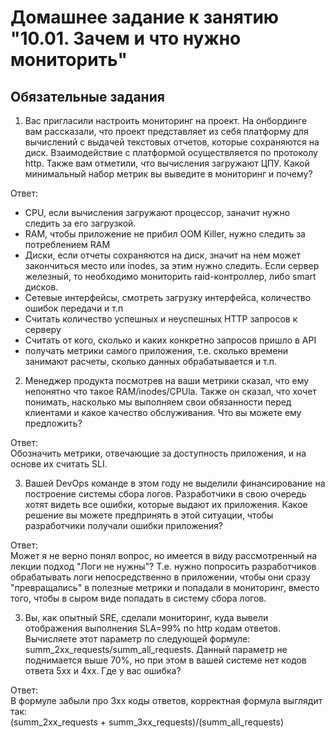 # Домашнее задание к занятию "10.01. Зачем и что нужно мониторить"

## Обязательные задания

1. Вас пригласили настроить мониторинг на проект. На онбординге вам рассказали, что проект представляет из себя 
платформу для вычислений с выдачей текстовых отчетов, которые сохраняются на диск. Взаимодействие с платформой 
осуществляется по протоколу http. Также вам отметили, что вычисления загружают ЦПУ. Какой минимальный набор метрик вы
выведите в мониторинг и почему?  

Ответ:  
 - CPU, если вычисления загружают процессор, заначит нужно следить за его загрузкой.
 - RAM, чтобы приложение не прибил OOM Killer, нужно следить за потреблением RAM
 - Диски, если отчеты сохраняются на диск, значит на нем может закончиться место или inodes, за этим нужно следить. Если сервер железный, то необходимо мониторить raid-контроллер, либо smart дисков.
 - Сетевые интерфейсы, смотреть загрузку интерфейса, количество ошибок передачи и т.п
 - Считать количество успешных и неуспешных HTTP запросов к серверу
 - Считать от кого, сколько и каких конкретно запросов пришло в API
 - получать метрики самого приложения, т.е. сколько времени занимают расчеты, сколько данных обрабатывается и т.п.  

2. Менеджер продукта посмотрев на ваши метрики сказал, что ему непонятно что такое RAM/inodes/CPUla. Также он сказал, 
что хочет понимать, насколько мы выполняем свои обязанности перед клиентами и какое качество обслуживания. Что вы 
можете ему предложить?  

Ответ:  
Обозначить метрики, отвечающие за доступность приложения, и на основе их считать SLI.  

3. Вашей DevOps команде в этом году не выделили финансирование на построение системы сбора логов. Разработчики в свою 
очередь хотят видеть все ошибки, которые выдают их приложения. Какое решение вы можете предпринять в этой ситуации, 
чтобы разработчики получали ошибки приложения?

Ответ:  
Может я не верно понял вопрос, но имеется в виду рассмотренный на лекции подход "Логи не нужны"? Т.е. нужно попросить разработчиков обрабатывать логи непосредственно в приложении, чтобы они сразу "превращались" в полезные метрики и попадали в мониторинг, вместо того, чтобы в сыром виде попадать в систему сбора логов. 

3. Вы, как опытный SRE, сделали мониторинг, куда вывели отображения выполнения SLA=99% по http кодам ответов. 
Вычисляете этот параметр по следующей формуле: summ_2xx_requests/summ_all_requests. Данный параметр не поднимается выше 
70%, но при этом в вашей системе нет кодов ответа 5xx и 4xx. Где у вас ошибка?  

Ответ:  
В формуле забыли про 3хх коды ответов, корректная формула выглядит так:  
(summ_2xx_requests + summ_3xx_requests)/(summ_all_requests)  
